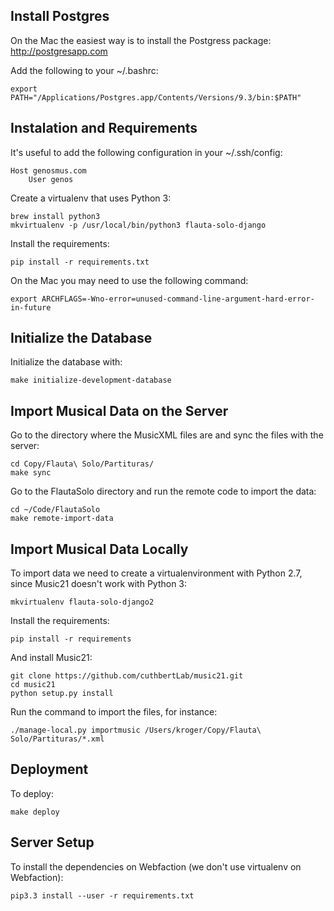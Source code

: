 ## Install Postgres

On the Mac the easiest way is to install the Postgress package: http://postgresapp.com

Add the following to your ~/.bashrc:

	export PATH="/Applications/Postgres.app/Contents/Versions/9.3/bin:$PATH"

## Instalation and Requirements

It's useful to add the following configuration in your ~/.ssh/config:

	Host genosmus.com
  		User genos

Create a virtualenv that uses Python 3:

	brew install python3
	mkvirtualenv -p /usr/local/bin/python3 flauta-solo-django

Install the requirements:

	pip install -r requirements.txt

On the Mac you may need to use the following command:

	export ARCHFLAGS=-Wno-error=unused-command-line-argument-hard-error-in-future

## Initialize the Database

Initialize the database with:

	make initialize-development-database


## Import Musical Data on the Server


Go to the directory where the MusicXML files are and sync the files with the server:

	cd Copy/Flauta\ Solo/Partituras/
	make sync
	
Go to the FlautaSolo directory and run the remote code to import the data:

	cd ~/Code/FlautaSolo
	make remote-import-data

## Import Musical Data Locally

To import data we need to create a virtualenvironment with Python 2.7, since Music21 doesn't work with Python 3:

	mkvirtualenv flauta-solo-django2

Install the requirements:

	pip install -r requirements

And install Music21:

    git clone https://github.com/cuthbertLab/music21.git
    cd music21
    python setup.py install

Run the command to import the files, for instance:

    ./manage-local.py importmusic /Users/kroger/Copy/Flauta\ Solo/Partituras/*.xml

## Deployment

To deploy:

	make deploy

## Server Setup

To install the dependencies on Webfaction (we don't use virtualenv on Webfaction):

    pip3.3 install --user -r requirements.txt
